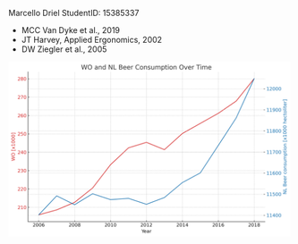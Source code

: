Marcello Driel
StudentID: 15385337
* MCC Van Dyke et al., 2019
* JT Harvey, Applied Ergonomics, 2002
* DW Ziegler et al., 2005

![Correlation Plot](correlation_plot.png)

